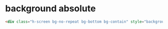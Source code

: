 # background absolute

```html
<div class="h-screen bg-no-repeat bg-bottom bg-contain" style="background-image: url(assets/images/cloud.png)"></div>
```
